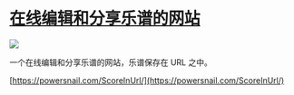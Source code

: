 # [在线编辑和分享乐谱的网站](https://github.com/myogg/meek/issues/91)

![](https://pic.imgdb.cn/item/66b4d117d9c307b7e944fdc6.webp)

一个在线编辑和分享乐谱的网站，乐谱保存在 URL 之中。

[https://powersnail.com/ScoreInUrl/](https://powersnail.com/ScoreInUrl/)